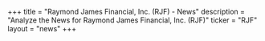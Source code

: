 +++
title = "Raymond James Financial, Inc. (RJF) - News"
description = "Analyze the News for Raymond James Financial, Inc. (RJF)"
ticker = "RJF"
layout = "news"
+++

